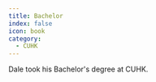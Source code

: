 ```yaml
---
title: Bachelor
index: false
icon: book
category:
  - CUHK
---
```


Dale took his Bachelor's degree at CUHK.

<Catalog />
